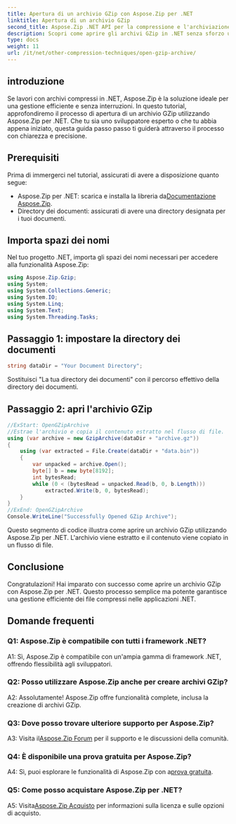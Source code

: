 ```yaml
---
title: Apertura di un archivio GZip con Aspose.Zip per .NET
linktitle: Apertura di un archivio GZip
second_title: Aspose.Zip .NET API per la compressione e l'archiviazione dei file
description: Scopri come aprire gli archivi GZip in .NET senza sforzo utilizzando Aspose.Zip. Segui la nostra guida passo passo per una gestione dei file efficiente e senza intoppi.
type: docs
weight: 11
url: /it/net/other-compression-techniques/open-gzip-archive/
---
```

## introduzione

Se lavori con archivi compressi in .NET, Aspose.Zip è la soluzione ideale per una gestione efficiente e senza interruzioni. In questo tutorial, approfondiremo il processo di apertura di un archivio GZip utilizzando Aspose.Zip per .NET. Che tu sia uno sviluppatore esperto o che tu abbia appena iniziato, questa guida passo passo ti guiderà attraverso il processo con chiarezza e precisione.

## Prerequisiti

Prima di immergerci nel tutorial, assicurati di avere a disposizione quanto segue:

-  Aspose.Zip per .NET: scarica e installa la libreria da[Documentazione Aspose.Zip](https://reference.aspose.com/zip/net/).
- Directory dei documenti: assicurati di avere una directory designata per i tuoi documenti.

## Importa spazi dei nomi

Nel tuo progetto .NET, importa gli spazi dei nomi necessari per accedere alla funzionalità Aspose.Zip:

```csharp
using Aspose.Zip.Gzip;
using System;
using System.Collections.Generic;
using System.IO;
using System.Linq;
using System.Text;
using System.Threading.Tasks;
```

## Passaggio 1: impostare la directory dei documenti

```csharp
string dataDir = "Your Document Directory";
```

Sostituisci "La tua directory dei documenti" con il percorso effettivo della directory dei documenti.

## Passaggio 2: apri l'archivio GZip

```csharp
//ExStart: OpenGZipArchive
//Estrae l'archivio e copia il contenuto estratto nel flusso di file.
using (var archive = new GzipArchive(dataDir + "archive.gz"))
{
    using (var extracted = File.Create(dataDir + "data.bin"))
    {
        var unpacked = archive.Open();
        byte[] b = new byte[8192];
        int bytesRead;
        while (0 < (bytesRead = unpacked.Read(b, 0, b.Length)))
            extracted.Write(b, 0, bytesRead);
    }
}
//ExEnd: OpenGZipArchive
Console.WriteLine("Successfully Opened GZip Archive");
```

Questo segmento di codice illustra come aprire un archivio GZip utilizzando Aspose.Zip per .NET. L'archivio viene estratto e il contenuto viene copiato in un flusso di file.

## Conclusione

Congratulazioni! Hai imparato con successo come aprire un archivio GZip con Aspose.Zip per .NET. Questo processo semplice ma potente garantisce una gestione efficiente dei file compressi nelle applicazioni .NET.

## Domande frequenti

### Q1: Aspose.Zip è compatibile con tutti i framework .NET?

A1: Sì, Aspose.Zip è compatibile con un'ampia gamma di framework .NET, offrendo flessibilità agli sviluppatori.

### Q2: Posso utilizzare Aspose.Zip anche per creare archivi GZip?

A2: Assolutamente! Aspose.Zip offre funzionalità complete, inclusa la creazione di archivi GZip.

### Q3: Dove posso trovare ulteriore supporto per Aspose.Zip?

 A3: Visita il[Aspose.Zip Forum](https://forum.aspose.com/c/zip/37) per il supporto e le discussioni della comunità.

### Q4: È disponibile una prova gratuita per Aspose.Zip?

 A4: Sì, puoi esplorare le funzionalità di Aspose.Zip con a[prova gratuita](https://releases.aspose.com/).

### Q5: Come posso acquistare Aspose.Zip per .NET?

 A5: Visita[Aspose.Zip Acquisto](https://purchase.aspose.com/buy) per informazioni sulla licenza e sulle opzioni di acquisto.